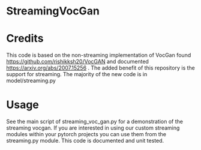 # StreamingVocGan

# Credits
This code is based on the non-streaming implementation of VocGan found https://github.com/rishikksh20/VocGAN and documented https://arxiv.org/abs/2007.15256 . The added benefit of this repository is the support for streaming. The majority of the new code is in model/streaming.py 

# Usage
See the main script of streaming_voc_gan.py for a demonstration of the streaming vocgan.
If you are interested in using our custom streaming modules within your pytorch projects you can use them from the streaming.py module. This code is documented and unit tested.
